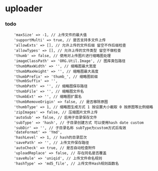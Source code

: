 # uploader


### todo


        'maxSize' => -1, // 上传文件的最大值
        'supportMulti' => true, // 是否支持多文件上传
        'allowExts' => [], // 允许上传的文件后缀 留空不作后缀检查
        'allowTypes' => [], // 允许上传的文件类型 留空不做检查
        'thumb' => false, // 使用对上传图片进行缩略图处理
        'imageClassPath' => 'ORG.Util.Image', // 图库类包路径
        'thumbMaxWidth' => '', // 缩略图最大宽度
        'thumbMaxHeight' => '', // 缩略图最大高度
        'thumbPrefix' => 'thumb_', // 缩略图前缀
        'thumbSuffix' => '',
        'thumbPath' => '', // 缩略图保存路径
        'thumbFile' => '', // 缩略图文件名
        'thumbExt' => '', // 缩略图扩展名
        'thumbRemoveOrigin' => false, // 是否移除原图
        'thumbType' => 1, // 缩略图生成方式 1 按设置大小截取 0 按原图等比例缩略
        'zipImages' => false, // 压缩图片文件上传
        'autoSub' => false, // 启用子目录保存文件
        'subType' => 'hash', // 子目录创建方式 可以使用hash date custom
        'subDir' => '', // 子目录名称 subType为custom方式后有效
        'dateFormat' => 'Ymd',
        'hashLevel' => 1, // hash的目录层次
        'savePath' => '', // 上传文件保存路径
        'autoCheck' => true, // 是否自动检查附件
        'uploadReplace' => false, // 存在同名是否覆盖
        'saveRule' => 'uniqid', // 上传文件命名规则
        'hashType' => 'md5_file', // 上传文件Hash规则函数名
